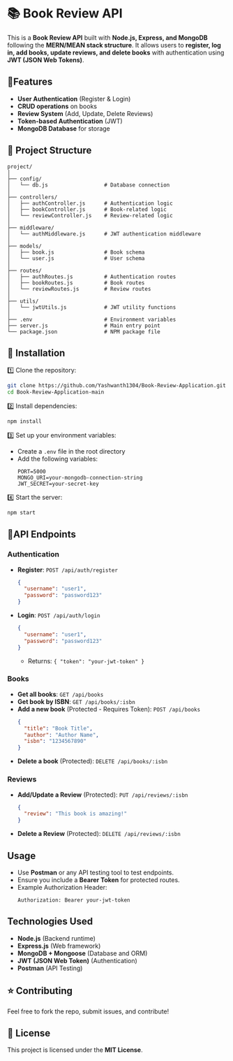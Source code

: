 # 📚 Book Review API

This is a **Book Review API** built with **Node.js, Express, and MongoDB** following the **MERN/MEAN stack structure**. It allows users to **register, log in, add books, update reviews, and delete books** with authentication using **JWT (JSON Web Tokens)**.

## 🚀Features

- **User Authentication** (Register & Login)
- **CRUD operations** on books
- **Review System** (Add, Update, Delete Reviews)
- **Token-based Authentication** (JWT)
- **MongoDB Database** for storage

## 📂 Project Structure

```
project/
│
├── config/
│   └── db.js                  # Database connection
│
├── controllers/
│   ├── authController.js      # Authentication logic
│   ├── bookController.js      # Book-related logic
│   └── reviewController.js    # Review-related logic
│
├── middleware/
│   └── authMiddleware.js      # JWT authentication middleware
│
├── models/
│   ├── book.js                # Book schema
│   └── user.js                # User schema
│
├── routes/
│   ├── authRoutes.js          # Authentication routes
│   ├── bookRoutes.js          # Book routes
│   └── reviewRoutes.js        # Review routes
│
├── utils/
│   └── jwtUtils.js            # JWT utility functions
│
├── .env                       # Environment variables
├── server.js                  # Main entry point
└── package.json               # NPM package file
```

## 🔧 Installation

1️⃣ Clone the repository:
   ```bash
   git clone https://github.com/Yashwanth1304/Book-Review-Application.git
   cd Book-Review-Application-main
   ```
2️⃣ Install dependencies:
   ```bash
   npm install
   ```
 3️⃣ Set up your environment variables:
   - Create a `.env` file in the root directory
   - Add the following variables:
     ```
     PORT=5000
     MONGO_URI=your-mongodb-connection-string
     JWT_SECRET=your-secret-key
     ```
4️⃣ Start the server:
   ```bash
   npm start
   ```

## 📌API Endpoints

### Authentication

- **Register**: `POST /api/auth/register`
  ```json
  {
    "username": "user1",
    "password": "password123"
  }
  ```
- **Login**: `POST /api/auth/login`
  ```json
  {
    "username": "user1",
    "password": "password123"
  }
  ```
  - Returns: `{ "token": "your-jwt-token" }`

### Books

- **Get all books**: `GET /api/books`
- **Get book by ISBN**: `GET /api/books/:isbn`
- **Add a new book** (Protected - Requires Token): `POST /api/books`
  ```json
  {
    "title": "Book Title",
    "author": "Author Name",
    "isbn": "1234567890"
  }
  ```
- **Delete a book** (Protected): `DELETE /api/books/:isbn`

### Reviews

- **Add/Update a Review** (Protected): `PUT /api/reviews/:isbn`
  ```json
  {
    "review": "This book is amazing!"
  }
  ```
- **Delete a Review** (Protected): `DELETE /api/reviews/:isbn`

## Usage

- Use **Postman** or any API testing tool to test endpoints.
- Ensure you include a **Bearer Token** for protected routes.
- Example Authorization Header:
  ```
  Authorization: Bearer your-jwt-token
  ```

## Technologies Used

- **Node.js** (Backend runtime)
- **Express.js** (Web framework)
- **MongoDB + Mongoose** (Database and ORM)
- **JWT (JSON Web Token)** (Authentication)
- **Postman** (API Testing)

## ⭐ Contributing

Feel free to fork the repo, submit issues, and contribute!

## 📜 License

This project is licensed under the **MIT License**.


